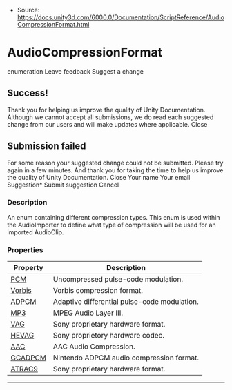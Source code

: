 * Source: https://docs.unity3d.com/6000.0/Documentation/ScriptReference/AudioCompressionFormat.html

# AudioCompressionFormat
enumeration
Leave feedback
Suggest a change
## Success!
Thank you for helping us improve the quality of Unity Documentation. Although we cannot accept all submissions, we do read each suggested change from our users and will make updates where applicable.
Close
## Submission failed
For some reason your suggested change could not be submitted. Please <a>try again</a> in a few minutes. And thank you for taking the time to help us improve the quality of Unity Documentation.
Close
Your name Your email Suggestion* Submit suggestion
Cancel
### Description
An enum containing different compression types.
This enum is used within the AudioImporter to define what type of compression will be used for an imported AudioClip.
### Properties
Property | Description  
---|---  
[PCM](https://docs.unity3d.com/6000.0/Documentation/ScriptReference/AudioCompressionFormat.PCM.html) | Uncompressed pulse-code modulation.  
[Vorbis](https://docs.unity3d.com/6000.0/Documentation/ScriptReference/AudioCompressionFormat.Vorbis.html) | Vorbis compression format.  
[ADPCM](https://docs.unity3d.com/6000.0/Documentation/ScriptReference/AudioCompressionFormat.ADPCM.html) | Adaptive differential pulse-code modulation.  
[MP3](https://docs.unity3d.com/6000.0/Documentation/ScriptReference/AudioCompressionFormat.MP3.html) | MPEG Audio Layer III.  
[VAG](https://docs.unity3d.com/6000.0/Documentation/ScriptReference/AudioCompressionFormat.VAG.html) | Sony proprietary hardware format.  
[HEVAG](https://docs.unity3d.com/6000.0/Documentation/ScriptReference/AudioCompressionFormat.HEVAG.html) | Sony proprietory hardware codec.  
[AAC](https://docs.unity3d.com/6000.0/Documentation/ScriptReference/AudioCompressionFormat.AAC.html) | AAC Audio Compression.  
[GCADPCM](https://docs.unity3d.com/6000.0/Documentation/ScriptReference/AudioCompressionFormat.GCADPCM.html) | Nintendo ADPCM audio compression format.  
[ATRAC9](https://docs.unity3d.com/6000.0/Documentation/ScriptReference/AudioCompressionFormat.ATRAC9.html) | Sony proprietary hardware format.  
* * *
